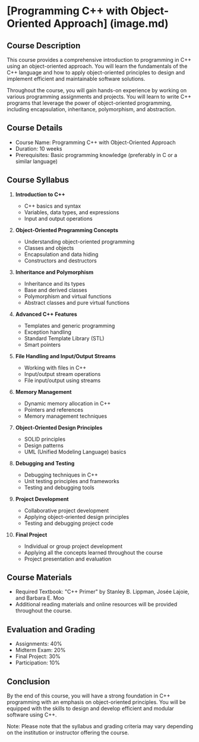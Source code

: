 # [Programming C++ with Object-Oriented Approach] (image.md)

## Course Description

This course provides a comprehensive introduction to programming in C++ using an object-oriented approach. You will learn the fundamentals of the C++ language and how to apply object-oriented principles to design and implement efficient and maintainable software solutions.

Throughout the course, you will gain hands-on experience by working on various programming assignments and projects. You will learn to write C++ programs that leverage the power of object-oriented programming, including encapsulation, inheritance, polymorphism, and abstraction.

## Course Details

- Course Name: Programming C++ with Object-Oriented Approach
- Duration: 10 weeks
- Prerequisites: Basic programming knowledge (preferably in C or a similar language)

## Course Syllabus

1. **Introduction to C++**
   - C++ basics and syntax
   - Variables, data types, and expressions
   - Input and output operations

2. **Object-Oriented Programming Concepts**
   - Understanding object-oriented programming
   - Classes and objects
   - Encapsulation and data hiding
   - Constructors and destructors

3. **Inheritance and Polymorphism**
   - Inheritance and its types
   - Base and derived classes
   - Polymorphism and virtual functions
   - Abstract classes and pure virtual functions

4. **Advanced C++ Features**
   - Templates and generic programming
   - Exception handling
   - Standard Template Library (STL)
   - Smart pointers

5. **File Handling and Input/Output Streams**
   - Working with files in C++
   - Input/output stream operations
   - File input/output using streams

6. **Memory Management**
   - Dynamic memory allocation in C++
   - Pointers and references
   - Memory management techniques

7. **Object-Oriented Design Principles**
   - SOLID principles
   - Design patterns
   - UML (Unified Modeling Language) basics

8. **Debugging and Testing**
   - Debugging techniques in C++
   - Unit testing principles and frameworks
   - Testing and debugging tools

9. **Project Development**
   - Collaborative project development
   - Applying object-oriented design principles
   - Testing and debugging project code

10. **Final Project**
    - Individual or group project development
    - Applying all the concepts learned throughout the course
    - Project presentation and evaluation

## Course Materials

- Required Textbook: "C++ Primer" by Stanley B. Lippman, Josée Lajoie, and Barbara E. Moo
- Additional reading materials and online resources will be provided throughout the course.

## Evaluation and Grading

- Assignments: 40%
- Midterm Exam: 20%
- Final Project: 30%
- Participation: 10%

## Conclusion

By the end of this course, you will have a strong foundation in C++ programming with an emphasis on object-oriented principles. You will be equipped with the skills to design and develop efficient and modular software using C++.

Note: Please note that the syllabus and grading criteria may vary depending on the institution or instructor offering the course.
